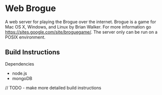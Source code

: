Web Brogue
==========

A web server for playing the Brogue over the internet.  Brogue is a game for Mac OS X, Windows, and Linux by Brian Walker.  For more information go https://sites.google.com/site/broguegame/.  The server only can be run on a POSIX environment.

Build Instructions
-----------------------

Dependencies
 - node.js
 - mongoDB

// TODO - make more detailed build instructions
